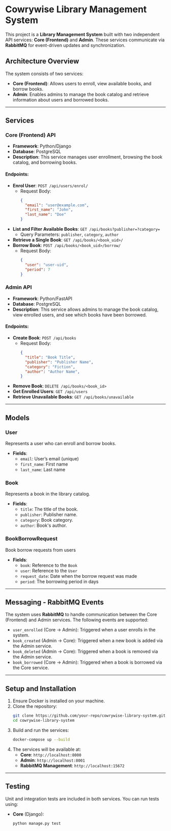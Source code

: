 # Cowrywise Library Management System

This project is a **Library Management System** built with two independent API services: **Core (Frontend)** and **Admin**. These services communicate via **RabbitMQ** for event-driven updates and synchronization.

## Architecture Overview

The system consists of two services:

- **Core (Frontend)**: Allows users to enroll, view available books, and borrow books.
- **Admin**: Enables admins to manage the book catalog and retrieve information about users and borrowed books.

---

## Services

### Core (Frontend) API
- **Framework**: Python/Django
- **Database**: PostgreSQL
- **Description**: This service manages user enrollment, browsing the book catalog, and borrowing books.

#### Endpoints:
- **Enrol User**: `POST /api/users/enrol/`
  - Request Body:
    ```json
    { 
      "email": "user@example.com",
      "first_name": "John",
      "last_name": "Doe"
    }
    ```
- **List and Filter Available Books**: `GET /api/books?publisher=?category=`
  - Query Parameters: `publisher`, `category`, `author`
- **Retrieve a Single Book**: `GET /api/books/<book_uid>/`
- **Borrow Book**: `POST /api/books/<book_uid>/borrow/`
  - Request Body:
    ```json
    { 
      "user": "user-uid",
      "period": 7 
    }
    ```

### Admin API
- **Framework**: Python/FastAPI
- **Database**: PostgreSQL
- **Description**: This service allows admins to manage the book catalog, view enrolled users, and see which books have been borrowed.

#### Endpoints:
- **Create Book**: `POST /api/books`
  - Request Body:
    ```json
    { 
      "title": "Book Title",
      "publisher": "Publisher Name",
      "category": "Fiction",
      "author": "Author Name",
    }
    ```
- **Remove Book**: `DELETE /api/books/<book_id>`
- **Get Enrolled Users**: `GET /api/users`
- **Retrieve Unavailable Books**: `GET /api/books/unavailable`

---

## Models

### User
Represents a user who can enroll and borrow books.
- **Fields**:
  - `email`: User’s email (unique)
  - `first_name`: First name
  - `last_name`: Last name

### Book
Represents a book in the library catalog.
- **Fields**:
  - `title`: The title of the book.
  - `publisher`: Publisher name.
  - `category`: Book category. 
  - `author`: Book's author.

### BookBorrowRequest
Book borrow requests from users
- **Fields**:
  - `book`: Reference to the `Book`
  - `user`: Reference to the `User`
  - `request_date`: Date when the borrow request was made
  - `period`: The borrowing period in days

---

## Messaging - RabbitMQ Events

The system uses **RabbitMQ** to handle communication between the Core (Frontend) and Admin services. The following events are supported:

- `user_enrolled` (Core -> Admin): Triggered when a user enrolls in the system.
- `book_created` (Admin -> Core): Triggered when a new book is added via the Admin service.
- `book_deleted` (Admin -> Core): Triggered when a book is removed via the Admin service.
- `book_borrowed` (Core -> Admin): Triggered when a book is borrowed via the Core service.

---

## Setup and Installation

1. Ensure Docker is installed on your machine.
2. Clone the repository:
    ```bash
    git clone https://github.com/your-repo/cowrywise-library-system.git
    cd cowrywise-library-system
    ```
3. Build and run the services:
    ```bash
    docker-compose up --build
    ```
3. The services will be available at:
    - **Core**: `http://localhost:8000`
    - **Admin**: `http://localhost:8001`
    - **RabbitMQ Management**: `http://localhost:15672`
---

## Testing

Unit and integration tests are included in both services. You can run tests using:

- **Core** (Django):
  ```bash
  python manage.py test
